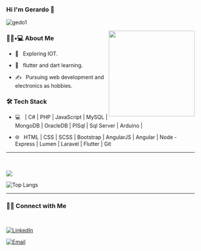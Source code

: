 ### Hi I'm Gerardo 👋

<!--![portada](https://user-images.githubusercontent.com/11398322/114464476-6d46c700-9bab-11eb-82ed-295ccf98bdf2.PNG)
-->

![gedo1](https://user-images.githubusercontent.com/11398322/120935355-02f06580-c6c8-11eb-87f7-d7eba0bbf8cb.png)


<img align='right' src="https://media.giphy.com/media/M9gbBd9nbDrOTu1Mqx/giphy.gif" width="230">

<h3> 👨🏻•💻 About Me </h3>



- 🤔 &nbsp; Exploring IOT.


- 🌱 &nbsp; flutter and dart learning.

- ✍️ &nbsp; Pursuing web development and electronics as hobbies.



<h3>🛠 Tech Stack</h3>



- 💻 &nbsp;  | C# | PHP |  JavaScript | MySQL | MongoDB | OracleDB | PlSql | Sql Server | Arduino |

- 🌐 &nbsp; HTML | CSS  | SCSS | Bootstrap | AngularJS | Angular | Node - Express | Lumen | Laravel | Flutter | Git 

<!--

- 🛢 &nbsp; MySQL | MongoDB

- 🔧 &nbsp; Git 

- 🖥 &nbsp; Illustrator| Photoshop | InDesign

-->


<!--
<h3>🛠 To Learn</h3>
<!--
- 🔧 &nbsp; AWS | Angular |
-->
<hr>



<br/><br/>
<img src="https://github-readme-stats.vercel.app/api?username=gedrix&show_icons=true&theme=buefy&count_private=true&hide=issues&line_height=24">
<!--[![Shivam's GitHub Stats](https://github-readme-stats.vercel.app/api?username=gedrix&show_icons=true)](https://github.com/gedrix)-->

<!--![Top Langs](https://github-readme-stats.vercel.app/api/top-langs/?username=gedrix&show_icons=true)-->
![Top Langs](https://github-readme-stats.vercel.app/api/top-langs/?username=gedrix&hide=hack,ShaderLab,Less,SCSS&langs_count=8)
<br>



<hr>



<h3> 🤝🏻 Connect with Me </h3>

<br>



<p align="center">



<a href="https://www.linkedin.com/in/gerardo-ramirez-0493/"><img alt="LinkedIn" src="https://img.shields.io/badge/LinkedIn-gerardo%20ramirez-blue?style=flat-square&logo=linkedin"></a>



<a href="gedo.rm04@gmail.com"><img alt="Email" src="https://img.shields.io/badge/Email-gedo.rm04@gmail.com-blue?style=flat-square&logo=gmail"></a>

</p>




<!--
![Visitor count](https://visitor-badge.laobi.icu/badge?page_id=shivam0110.shivam0110)   <img src="https://media.giphy.com/media/dxn6fRlTIShoeBr69N/giphy.gif" width="30">
<!--
**gedrix/gedrix** is a ✨ _special_ ✨ repository because its `README.md` (this file) appears on your GitHub profile.


Here are some ideas to get you started:

- 🔭 I’m currently working on ...
- 🌱 I’m currently learning ...
- 👯 I’m looking to collaborate on ...
- 🤔 I’m looking for help with ...
- 💬 Ask me about ...
- 📫 How to reach me: ...
- 😄 Pronouns: ...
- ⚡ Fun fact: ...
-->
